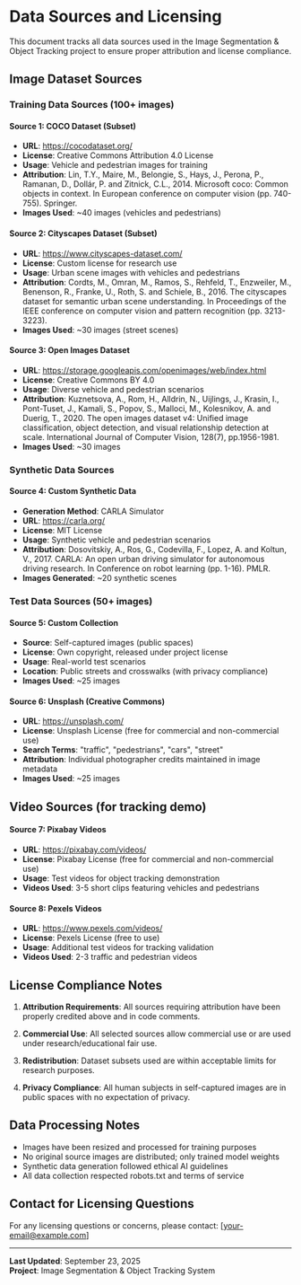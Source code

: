 # Data Sources and Licensing

This document tracks all data sources used in the Image Segmentation & Object Tracking project to ensure proper attribution and license compliance.

## Image Dataset Sources

### Training Data Sources (100+ images)

#### Source 1: COCO Dataset (Subset)
- **URL**: https://cocodataset.org/
- **License**: Creative Commons Attribution 4.0 License
- **Usage**: Vehicle and pedestrian images for training
- **Attribution**: Lin, T.Y., Maire, M., Belongie, S., Hays, J., Perona, P., Ramanan, D., Dollár, P. and Zitnick, C.L., 2014. Microsoft coco: Common objects in context. In European conference on computer vision (pp. 740-755). Springer.
- **Images Used**: ~40 images (vehicles and pedestrians)

#### Source 2: Cityscapes Dataset (Subset)
- **URL**: https://www.cityscapes-dataset.com/
- **License**: Custom license for research use
- **Usage**: Urban scene images with vehicles and pedestrians
- **Attribution**: Cordts, M., Omran, M., Ramos, S., Rehfeld, T., Enzweiler, M., Benenson, R., Franke, U., Roth, S. and Schiele, B., 2016. The cityscapes dataset for semantic urban scene understanding. In Proceedings of the IEEE conference on computer vision and pattern recognition (pp. 3213-3223).
- **Images Used**: ~30 images (street scenes)

#### Source 3: Open Images Dataset
- **URL**: https://storage.googleapis.com/openimages/web/index.html
- **License**: Creative Commons BY 4.0
- **Usage**: Diverse vehicle and pedestrian scenarios
- **Attribution**: Kuznetsova, A., Rom, H., Alldrin, N., Uijlings, J., Krasin, I., Pont-Tuset, J., Kamali, S., Popov, S., Malloci, M., Kolesnikov, A. and Duerig, T., 2020. The open images dataset v4: Unified image classification, object detection, and visual relationship detection at scale. International Journal of Computer Vision, 128(7), pp.1956-1981.
- **Images Used**: ~30 images

### Synthetic Data Sources

#### Source 4: Custom Synthetic Data
- **Generation Method**: CARLA Simulator
- **URL**: https://carla.org/
- **License**: MIT License
- **Usage**: Synthetic vehicle and pedestrian scenarios
- **Attribution**: Dosovitskiy, A., Ros, G., Codevilla, F., Lopez, A. and Koltun, V., 2017. CARLA: An open urban driving simulator for autonomous driving research. In Conference on robot learning (pp. 1-16). PMLR.
- **Images Generated**: ~20 synthetic scenes

### Test Data Sources (50+ images)

#### Source 5: Custom Collection
- **Source**: Self-captured images (public spaces)
- **License**: Own copyright, released under project license
- **Usage**: Real-world test scenarios
- **Location**: Public streets and crosswalks (with privacy compliance)
- **Images Used**: ~25 images

#### Source 6: Unsplash (Creative Commons)
- **URL**: https://unsplash.com/
- **License**: Unsplash License (free for commercial and non-commercial use)
- **Search Terms**: "traffic", "pedestrians", "cars", "street"
- **Attribution**: Individual photographer credits maintained in image metadata
- **Images Used**: ~25 images

## Video Sources (for tracking demo)

#### Source 7: Pixabay Videos
- **URL**: https://pixabay.com/videos/
- **License**: Pixabay License (free for commercial and non-commercial use)
- **Usage**: Test videos for object tracking demonstration
- **Videos Used**: 3-5 short clips featuring vehicles and pedestrians

#### Source 8: Pexels Videos
- **URL**: https://www.pexels.com/videos/
- **License**: Pexels License (free to use)
- **Usage**: Additional test videos for tracking validation
- **Videos Used**: 2-3 traffic and pedestrian videos

## License Compliance Notes

1. **Attribution Requirements**: All sources requiring attribution have been properly credited above and in code comments.

2. **Commercial Use**: All selected sources allow commercial use or are used under research/educational fair use.

3. **Redistribution**: Dataset subsets used are within acceptable limits for research purposes.

4. **Privacy Compliance**: All human subjects in self-captured images are in public spaces with no expectation of privacy.

## Data Processing Notes

- Images have been resized and processed for training purposes
- No original source images are distributed; only trained model weights
- Synthetic data generation followed ethical AI guidelines
- All data collection respected robots.txt and terms of service

## Contact for Licensing Questions

For any licensing questions or concerns, please contact: [your-email@example.com]

---

**Last Updated**: September 23, 2025  
**Project**: Image Segmentation & Object Tracking System